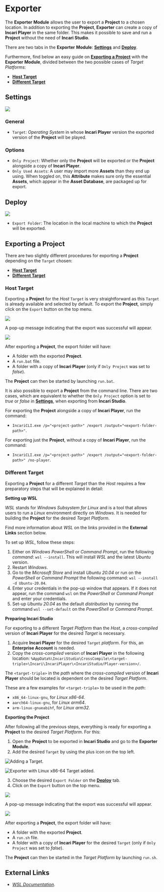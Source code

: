 # Exporter

The **Exporter** **Module** allows the user to export a **Project** to a chosen location. In addition to exporting the **Project**, **Exporter** can create a copy of **Incari Player** in the same folder. This makes it possible to save and run a **Project** without the need of **Incari Studio**.

There are two tabs in the **Exporter** **Module**: [**Settings**](#settings) and [**Deploy**](#deploy).

Furthermore, find below an easy guide on [**Exporting a Project**](#exporting-a-project) with the **Exporter** **Module**, divided between the two possible cases of *Target Platforms*:

* [**Host Target**](#host-target)
* [**Different Target**](#different-target)

## Settings

![](../.gitbook/assets/exporterimage1update.png)

### General

* `Target`: *Operating System* in whose **Incari Player** version the exported version of the **Project** will be played.

### Options

* `Only Project`: Whether only the **Project** will be exported or the **Project** alongside a copy of **Incari Player**.
* `Only Used Assets`: A user may import more **Assets** than they end up using. When toggled on, this **Attribute** makes sure only the essential **Assets**, which appear in the **Asset Database**, are packaged up for export. 
## Deploy

![](../.gitbook/assets/exporter-deploy.png)

* `Export Folder`: The location in the local machine to which the **Project** will be exported.


<!-- ![](../.gitbook/assets/exporter-module.png) -->

## Exporting a Project

There are two slightly different procedures for exporting a **Project** depending on the `Target` chosen:

* [**Host Target**](#host-target)
* [**Different Target**](#different-target)

### Host Target

Exporting a **Project** for the *Host* `Target` is very straightforward as this `Target` is already available and selected by default. To export the **Project**, simply click on the `Export` button on the top menu.

![](../.gitbook/assets/exporterimage3update.png)

A pop-up message indicating that the export was successful will appear.

![](../.gitbook/assets/exporter-success.png)


After exporting a **Project**, the export folder will have:

* A folder with the exported **Project**.
* A `run.bat` file.
* A folder with a copy of **Incari Player** (only if `Only Project` was set to *false*).

The **Project** can then be started by launching `run.bat`.

It is also possible to export a **Project** from the command line. There are two cases, which are equivalent to whether the `Only Project` option is set to *true* or *false* in [**Settings**](#settings), when exporting from **Incari Studio**.

For exporting the **Project** alongside a copy of **Incari Player**, run the command:

* `IncariCLI.exe /p="<project-path>" /export /output="<export-folder-path>"`.

For exporting just the **Project**, without a copy of **Incari Player**, run the command:

* `IncariCLI.exe /p="<project-path>" /export /output="<export-folder-path>" /no-player`.



<!-- with the command `IncariCLI.exe /p="<project-path>" /export /output="<export-folder-path>"`. 

Add `/no-player` to the command to export just the **Project** without a copy of **Incari Player**, this is equivalent to setting `Only Project` to *true* in the [**Settings tab**](#settings) when exporting from **Incari Studio**. Omitting `/no-player` from the command will result in exporting the **Project** alongside a copy of **Incari Player**, just as setting `Only Project` to *false* when exporting from **Incari Studio**. -->


### Different Target

Exporting a **Project** for a different *Target* than the *Host* requires a few preparatory steps that will be explained in detail:

**Setting up WSL**

*WSL* stands for *Windows Subsystem for Linux* and is a tool that allows users to run a *Linux* environment directly on *Windows*. It is needed for building the **Project** for the desired *Target Platform*. 

Find more information about *WSL* on the links provided in the **External Links** section below.

To set up *WSL*, follow these steps:

1. Either on *Windows PowerShell* or *Command Prompt*, run the following *command*: `wsl --install`. This will install *WSL* and the latest *Ubuntu* version.
2. Restart *Windows*.
3. Go to the *Microsoft Store* and install *Ubuntu 20.04* or run on the *PowerShell* or *Command Prompt* the following command: `wsl --install -d Ubuntu-20.04`.
4. Enter your credentials in the pop-up window that appears. If it does not appear, run the command `wsl` on the *PowerShell* or *Command Prompt* and enter your credentials.
5. Set-up *Ubuntu 20.04* as the default *distribution* by running the command `wsl --set-default` on the *PowerShell* or *Command Prompt*.

**Preparing Incari Studio**

For exporting to a different *Target Platform* than the *Host*, a *cross-compiled* version of **Incari Player** for the desired *Target* is necessary.

1. Acquire **Incari Player** for the desired `Target` *platform*. For this, an **Enterprise Account** is needed.
2. Copy the *cross-compiled* version of **Incari Player** in the following location: `%AppData%\IncariStudio\CrossCompile\<target-triple>\Incari\IncariPlayer\<IncariStudio/Player-version>/`. 

The `<target-triple>` in the *path* where the *cross-compiled* version of **Incari Player** should be located is dependent on the desired *Target Platform*.

These are a few examples for `<target-triple>` to be used in the *path*:
* `x86_64-linux-gnu`, for *Linux x86-64*.
* `aarch64-linux-gnu`, for *Linux arm64*.
* `arm-linux-gnueabihf`, for *Linux arm32*.

**Exporting the Project**

After following all the previous steps, everything is ready for exporting a **Project** to the desired *Target* *Platform*. For this:

1. Open the **Project** to be exported in **Incari Studio** and go to the **Exporter Module**.
2. Add the desired `Target` by using the plus icon on the top left.

![Adding a Target.](../.gitbook/assets/exporterimage5update.png)

![Exporter with *Linux x86-64* Target added.](../.gitbook/assets/exporter-wlinux_update.png)

3. Choose the desired `Export Folder` on the [**Deploy**](#deploy) tab. 
4. Click on the `Export` button on the top menu.

![](../.gitbook/assets/exporter-exportlinux_update.png)

A pop-up message indicating that the export was successful will appear.

![](../.gitbook/assets/exporter-success.png)


After exporting a **Project**, the export folder will have:

* A folder with the exported **Project**.
* A `run.sh` file.
* A folder with a copy of **Incari Player** for the desired `Target` (only if `Only Project` was set to *false*).

The **Project** can then be started in the *Target Platform* by launching `run.sh`.

## External Links

* [*WSL Documentation*](https://learn.microsoft.com/en-gb/windows/wsl/).